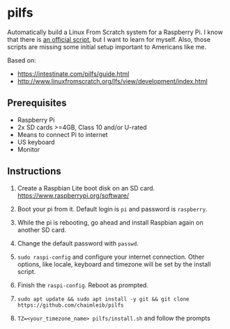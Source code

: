 # pilfs

Automatically build a Linux From Scratch system for a Raspberry Pi. I know that
there is [an official
script](https://gitlab.com/gusco/pilfs-scripts/tree/aarch64), but I want to
learn for myself. Also, those scripts are missing some initial setup important
to Americans like me.

Based on:

* https://intestinate.com/pilfs/guide.html
* http://www.linuxfromscratch.org/lfs/view/development/index.html

## Prerequisites

* Raspberry Pi
* 2x SD cards >=4GB, Class 10 and/or U-rated
* Means to connect Pi to internet
* US keyboard
* Monitor

## Instructions

1. Create a Raspbian Lite boot disk on an SD card. https://www.raspberrypi.org/software/

2. Boot your pi from it. Default login is `pi` and password is `raspberry`.

3. While the pi is rebooting, go ahead and install Raspbian again on another SD card.

4. Change the default password with `passwd`.

5. `sudo raspi-config` and configure your internet connection. Other options, like locale, keyboard and timezone will be set by the install script.

6. Finish the `raspi-config`. Reboot as prompted.


7. `sudo apt update && sudo apt install -y git && git clone https://github.com/chaimleib/pilfs`

8. `TZ=<your_timezone_name> pilfs/install.sh` and follow the prompts
